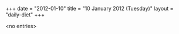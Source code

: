 +++
date = "2012-01-10"
title = "10 January 2012 (Tuesday)"
layout = "daily-diet"
+++

<p>&lt;no entries&gt;</p>